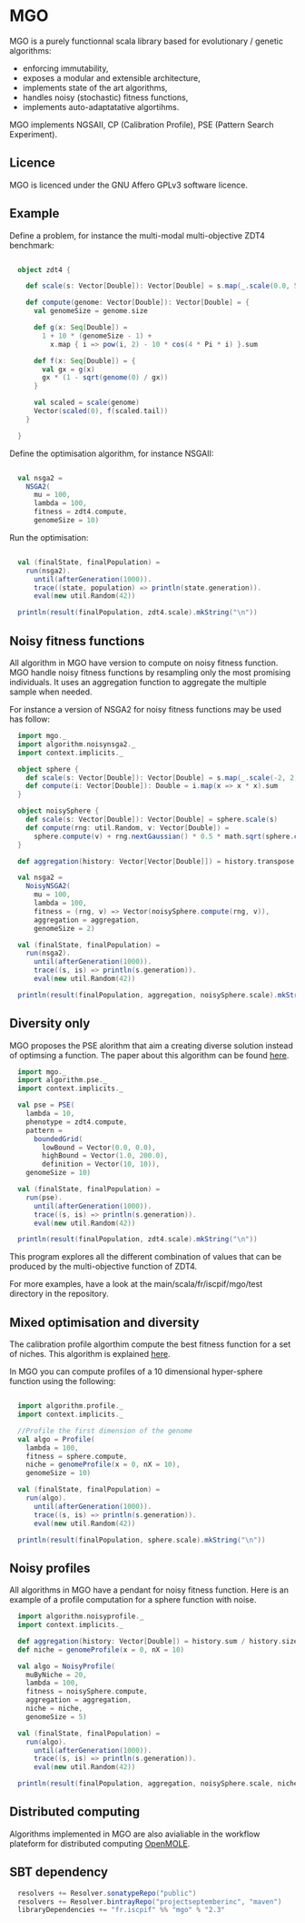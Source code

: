MGO
===

MGO is a purely functionnal scala library based for evolutionary / genetic algorithms:
* enforcing immutability,
* exposes a modular and extensible architecture,
* implements state of the art algorithms,
* handles noisy (stochastic) fitness functions,
* implements auto-adaptatative algortihms.

MGO implements NGSAII, CP (Calibration Profile), PSE (Pattern Search Experiment).

Licence
-------

MGO is licenced under the GNU Affero GPLv3 software licence. 

Example
-------

Define a problem, for instance the multi-modal multi-objective ZDT4 benchmark:

```scala

  object zdt4 {

    def scale(s: Vector[Double]): Vector[Double] = s.map(_.scale(0.0, 5.0))

    def compute(genome: Vector[Double]): Vector[Double] = {
      val genomeSize = genome.size

      def g(x: Seq[Double]) =
        1 + 10 * (genomeSize - 1) +
          x.map { i => pow(i, 2) - 10 * cos(4 * Pi * i) }.sum

      def f(x: Seq[Double]) = {
        val gx = g(x)
        gx * (1 - sqrt(genome(0) / gx))
      }

      val scaled = scale(genome)
      Vector(scaled(0), f(scaled.tail))
    }

  }

```

Define the optimisation algorithm, for instance NSGAII:

```scala

  val nsga2 =
    NSGA2(
      mu = 100,
      lambda = 100,
      fitness = zdt4.compute,
      genomeSize = 10)

```

Run the optimisation:

```scala

  val (finalState, finalPopulation) =
    run(nsga2).
      until(afterGeneration(1000)).
      trace((state, population) => println(state.generation)).
      eval(new util.Random(42))

  println(result(finalPopulation, zdt4.scale).mkString("\n"))

```

Noisy fitness functions
-----------------------

All algorithm in MGO have version to compute on noisy fitness function. MGO handle noisy fitness functions by resampling
only the most promising individuals. It uses an aggregation function to aggregate the multiple sample when needed.

For instance a version of NSGA2 for noisy fitness functions may be used has follow:

```scala
  import mgo._
  import algorithm.noisynsga2._
  import context.implicits._

  object sphere {
    def scale(s: Vector[Double]): Vector[Double] = s.map(_.scale(-2, 2))
    def compute(i: Vector[Double]): Double = i.map(x => x * x).sum
  }

  object noisySphere {
    def scale(s: Vector[Double]): Vector[Double] = sphere.scale(s)
    def compute(rng: util.Random, v: Vector[Double]) =
      sphere.compute(v) + rng.nextGaussian() * 0.5 * math.sqrt(sphere.compute(v))
  }

  def aggregation(history: Vector[Vector[Double]]) = history.transpose.map { o => o.sum / o.size }

  val nsga2 =
    NoisyNSGA2(
      mu = 100,
      lambda = 100,
      fitness = (rng, v) => Vector(noisySphere.compute(rng, v)),
      aggregation = aggregation,
      genomeSize = 2)

  val (finalState, finalPopulation) =
    run(nsga2).
      until(afterGeneration(1000)).
      trace((s, is) => println(s.generation)).
      eval(new util.Random(42))

  println(result(finalPopulation, aggregation, noisySphere.scale).mkString("\n"))
```

Diversity only
--------------

MGO proposes the PSE alorithm that aim a creating diverse solution instead of optimsing a function. The paper about this
algorithm can be found [here](http://journals.plos.org/plosone/article?id=10.1371/journal.pone.0138212).

```scala
  import mgo._
  import algorithm.pse._
  import context.implicits._

  val pse = PSE(
    lambda = 10,
    phenotype = zdt4.compute,
    pattern =
      boundedGrid(
        lowBound = Vector(0.0, 0.0),
        highBound = Vector(1.0, 200.0),
        definition = Vector(10, 10)),
    genomeSize = 10)

  val (finalState, finalPopulation) =
    run(pse).
      until(afterGeneration(1000)).
      trace((s, is) => println(s.generation)).
      eval(new util.Random(42))

  println(result(finalPopulation, zdt4.scale).mkString("\n"))
```

This program explores all the different combination of values that can be produced by the multi-objective function of ZDT4.

For more examples, have a look at the main/scala/fr/iscpif/mgo/test directory in the repository.

Mixed optimisation and diversity
--------------------------------

The calibration profile algorthim compute the best fitness function for a set of niches. This algorithm is explained [here](http://jasss.soc.surrey.ac.uk/18/1/12.html).

In MGO you can compute profiles of a 10 dimensional hyper-sphere function using the following:

```scala

  import algorithm.profile._
  import context.implicits._

  //Profile the first dimension of the genome
  val algo = Profile(
    lambda = 100,
    fitness = sphere.compute,
    niche = genomeProfile(x = 0, nX = 10),
    genomeSize = 10)

  val (finalState, finalPopulation) =
    run(algo).
      until(afterGeneration(1000)).
      trace((s, is) => println(s.generation)).
      eval(new util.Random(42))

  println(result(finalPopulation, sphere.scale).mkString("\n"))
```

Noisy profiles
--------------

All algorithms in MGO have a pendant for noisy fitness function. Here is an example of a profile computation for a sphere
function with noise.

```scala
  import algorithm.noisyprofile._
  import context.implicits._

  def aggregation(history: Vector[Double]) = history.sum / history.size
  def niche = genomeProfile(x = 0, nX = 10)

  val algo = NoisyProfile(
    muByNiche = 20,
    lambda = 100,
    fitness = noisySphere.compute,
    aggregation = aggregation,
    niche = niche,
    genomeSize = 5)

  val (finalState, finalPopulation) =
    run(algo).
      until(afterGeneration(1000)).
      trace((s, is) => println(s.generation)).
      eval(new util.Random(42))

  println(result(finalPopulation, aggregation, noisySphere.scale, niche).mkString("\n"))

```

Distributed computing
---------------------

Algorithms implemented in MGO are also avialiable in the workflow plateform for distributed computing [OpenMOLE](http://openmole.org).
  
SBT dependency
----------------
```scala
  resolvers += Resolver.sonatypeRepo("public")
  resolvers += Resolver.bintrayRepo("projectseptemberinc", "maven")
  libraryDependencies += "fr.iscpif" %% "mgo" % "2.3"  
```
